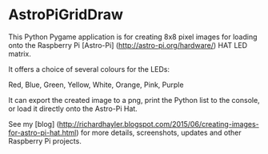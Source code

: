 # AstroPiGridDraw

This Python Pygame application is for creating 8x8 pixel images for loading onto the Raspberry Pi [Astro-Pi] (http://astro-pi.org/hardware/) HAT LED matrix.

It offers a choice of several colours for the LEDs:

Red, Blue, Green, Yellow, White, Orange, Pink, Purple

It can export the created image to a png, print the Python list to the console, or load it directly onto the Astro-Pi Hat. 

See my [blog] (http://richardhayler.blogspot.com/2015/06/creating-images-for-astro-pi-hat.html) for more details, screenshots, updates and other Raspberry Pi projects.